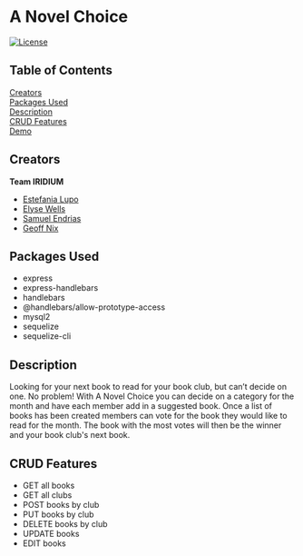 # A Novel Choice<br/>
[![License](https://img.shields.io/badge/License-Apache%202.0-blue.svg)](https://opensource.org/licenses/Apache-2.0)

## Table of Contents
[Creators](#creators)<br/>
[Packages Used](#packages-used)<br/>
[Description](#desciption)<br/>
[CRUD Features](#crud-features)<br/>
[Demo](#demo)<br/>

## Creators

**Team IRIDIUM**
 - [Estefania Lupo](https://github.com/lain7891)
 - [Elyse Wells](https://github.com/ewells89?tab=repositories)
 - [Samuel Endrias](https://github.com/settings/profile)
 - [Geoff Nix](https://github.com/FSGeoff)
 
 ## Packages Used

 * express<br/>
 * express-handlebars<br/>
 * handlebars<br/>
 * @handlebars/allow-prototype-access<br/>
 * mysql2<br/>
 * sequelize<br/>
 * sequelize-cli<br/>
 
 ## Description
  Looking for your next book to read for your book club, but can’t decide on one. 
  No problem! With A Novel Choice you can decide on a category for the month and 
  have each member add in a suggested book. Once a list of books has been created 
  members can vote for the book they would like to read for the month. The book 
  with the most votes will then be the winner and your book club's next book.

  ## CRUD Features

  * GET all books
  * GET all clubs
  * POST books by club
  * PUT books by club
  * DELETE books by club
  * UPDATE books
  * EDIT books
 
